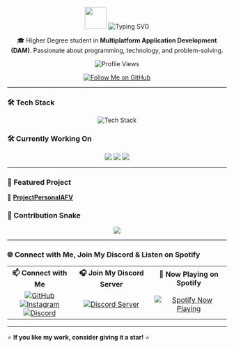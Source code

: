 <p align="center">
  <img src="https://media.giphy.com/media/hvRJCLFzcasrR4ia7z/giphy.gif" width="50px">
  <img src="https://readme-typing-svg.herokuapp.com?font=Fira+Code&pause=1000&color=36BCF7&center=true&width=435&lines=Welcome+to+my+profile!" alt="Typing SVG">
</p>


<p align="center">
  🎓 Higher Degree student in <strong>Multiplatform Application Development (DAM)</strong>.  
  Passionate about programming, technology, and problem-solving.  
</p>
<p align="center">
  <img src="https://komarev.com/ghpvc/?username=Arnaldo0502&label=Profile%20Views&color=blue&style=for-the-badge" alt="Profile Views" />
</p>
<p align="center">
  <a href="https://github.com/Arnaldo0502">
    <img src="https://img.shields.io/badge/Follow%20Me%20on%20GitHub-181717?style=for-the-badge&logo=github&logoColor=white" alt="Follow Me on GitHub" />
  </a>
</p>



---
  ### 🛠 Tech Stack  

<p align="center">
  <img src="https://skillicons.dev/icons?i=java,html,css,js,mysql,vscode,linux" alt="Tech Stack" />
</p>

### 🛠 Currently Working On  
<p align="center">
  <img src="https://img.shields.io/badge/Code-Java-informational?style=for-the-badge&logo=java&color=red">
  <img src="https://img.shields.io/badge/Editor-VS%20Code-blue?style=for-the-badge&logo=visualstudiocode">
  <img src="https://img.shields.io/badge/OS-Linux-informational?style=for-the-badge&logo=linux&color=yellow">
</p>

---

### 🚀 Featured Project  
🔗 **[ProjectPersonalAFV](https://github.com/Arnaldo0502/ProjectPersonalAFV)**  

### 🐍 Contribution Snake  
<p align="center">
  <img src="https://github.com/Arnaldo0502/Arnaldo0502/blob/output/github-contribution-grid-snake.svg" />
</p>


---

### 🌐 Connect with Me, Join My Discord & Listen on Spotify  

<table align="center">
  <tr>
    <th>📫 Connect with Me</th>
    <th>🎧 Join My Discord Server</th>
    <th>🎵 Now Playing on Spotify</th>
  </tr>
  <tr>
    <td align="center">
      <a href="https://github.com/Arnaldo0502">
        <img src="https://img.shields.io/badge/GitHub-181717?style=for-the-badge&logo=github&logoColor=white" alt="GitHub" />
      </a>
      <br>
      <a href="https://www.instagram.com/arnau_fivi_/">
        <img src="https://img.shields.io/badge/Instagram-E4405F?style=for-the-badge&logo=instagram&logoColor=white" alt="Instagram" />
      </a>
      <br>
      <a href="https://discord.com/users/arnaldo0502">
        <img src="https://img.shields.io/badge/Discord-5865F2?style=for-the-badge&logo=discord&logoColor=white" alt="Discord" />
      </a>
    </td>
    <td align="center">
      <a href="https://discord.gg/U7yHAQVwDa">
        <img src="https://img.shields.io/badge/Join%20My%20Server-5865F2?style=for-the-badge&logo=discord&logoColor=white" alt="Discord Server" />
      </a>
    </td>
    <td align="center">
      <a href="https://spotify-github-profile.kittinanx.com/api/view?uid=quelo0502&redirect=true">
        <img src="https://spotify-github-profile.kittinanx.com/api/view?uid=quelo0502&cover_image=true&theme=default&show_offline=true&background_color=121212&interchange=false" alt="Spotify Now Playing" />
      </a>
    </td>
  </tr>
</table>





---
⭐ **If you like my work, consider giving it a star!** ⭐  
